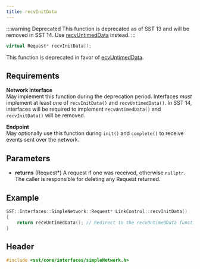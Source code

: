```yaml
---
title: recvInitData
---
```


:::warning Deprecated
This function is deprecated as of SST 13 and will be removed in SST 14. Use [recvUntimedData](recvUntimedData) instead.
:::

```cpp
virtual Request* recvInitData();
```

This function is deprecated in favor of [ecvUntimedData](recvUntimedData).

## Requirements
**Network interface** &nbsp;  
May implement this function during the deprecation period. Interfaces *must* implement at least one of `recvInitData()` and `recvUntimedData()`. In SST 14, interfaces will be required to implement `recvUntimedData()` and `recvInitData()` will be removed.

**Endpoint** &nbsp;  
May optionally use this function during `init()` and `complete()` to receive events sent over the network.

## Parameters
* **returns** (Request*) A request if one was received, otherwise `nullptr`. The caller is responsible for deleting any Request returned.


## Example
<!--- SOURCE_CODE: sst-elements/src/sst/elements/merlin/interfaces/linkControl.cc --->
```cpp title="Excerpt from sst-elements/src/sst/elements/merlin/interfaces/linkControl.cc"
SST::Interfaces::SimpleNetwork::Request* LinkControl::recvInitData()
{
    return recvUntimedData(); // Redirect to the recvUntimedData function
}
```

## Header
```cpp
#include <sst/core/interfaces/simpleNetwork.h>
```
